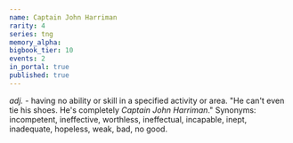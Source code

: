 ```yaml
---
name: Captain John Harriman
rarity: 4
series: tng
memory_alpha:
bigbook_tier: 10
events: 2
in_portal: true
published: true
---
```


_adj._ - having no ability or skill in a specified activity or area. "He can't even tie his shoes. He's completely _Captain John Harriman_." Synonyms: incompetent, ineffective, worthless, ineffectual, incapable, inept, inadequate, hopeless, weak, bad, no good.
